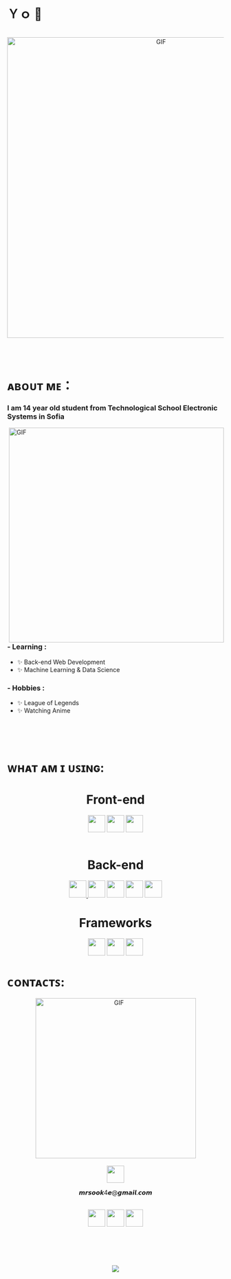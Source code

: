 # Ｙｏ 👋
<br>
<div align="center">
<img hight="300" width="700" alt="GIF" align="center" src="https://giffiles.alphacoders.com/354/35458.gif">
</div>
</br>
</br>
</br>

# ᴀʙᴏᴜᴛ ᴍᴇ：

### I am 14 year old student from Technological School Electronic Systems in Sofia

<img hight="400" width="500" alt="GIF" align="right" src="https://i.pinimg.com/originals/cc/c8/39/ccc839332d89d6150db61b7e47da89f1.gif">

### - Learning :
- ✨ Back-end Web Development
- ✨ Machine Learning & Data Science

### - Hobbies : 
- ✨ League of Legends
- ✨ Watching Anime

</br>
</br>
</br>

# ᴡʜᴀᴛ ᴀᴍ ɪ ᴜꜱɪɴɢ:

<h1 align="center">Front-end</h1>

<div align="center">
<a href="#" target="_blank" rel="noreferrer"> <img src="https://cdn-icons-png.flaticon.com/512/5968/5968267.png" width="40" height="40"/></a>
<a href="#" target="_blank" rel="noreferrer"> <img src="https://cdn-icons-png.flaticon.com/512/5968/5968242.png" width="40" height="40"/></a>
<a href="#" target="_blank" rel="noreferrer"> <img src="https://cdn-icons-png.flaticon.com/512/5968/5968292.png" width="40" height="40"/></a>
</div>
 <br>

<h1 align="center">Back-end</h1>
<div align="center"> 
  <a href="https://www.python.org/" target="_blank" rel="noreferrer"> <img src="https://cdn-icons-png.flaticon.com/512/5968/5968350.png" width="40" height="40"/>
    <a href="#" target="_blank" rel="noreferrer"> <img src="https://cdn-icons-png.flaticon.com/512/6132/6132221.png" width="40" height="40"/></a>
      <a href="#" target="_blank" rel="noreferrer"> <img src="https://cdn-icons-png.flaticon.com/512/6132/6132222.png" width="40" height="40"/></a>
        <a href="#" target="_blank" rel="noreferrer"> <img src="https://cdn-icons-png.flaticon.com/512/3665/3665923.png" width="40" height="40"/></a>
          <a href="https://nodejs.org/en/" target="_blank" rel="noreferrer"> <img src="https://cdn-icons-png.flaticon.com/512/5968/5968322.png" width="40" height="40"/></a>
            </div>
<h1 align="center">Frameworks</h1>
<div align = "center">
  <a href="https://getbootstrap.com/" target="_blank" rel="noreferrer"> <img src="https://cdn-icons-png.flaticon.com/512/5968/5968672.png" width="40" height="40"/></a>
      <a href="https://flask.palletsprojects.com/en/2.2.x/" target="_blank" rel="noreferrer"> <img src="https://cdn.icon-icons.com/icons2/2148/PNG/512/flask_icon_132389.png" width="40" height="40"/></a>
              <a href="https://rubyonrails.org/" target="_blank" rel="noreferrer"> <img src="https://icon-library.com/images/ruby-on-rails-icon/ruby-on-rails-icon-15.jpg" width="40" height="40"/></a>
 </div>

# ᴄᴏɴᴛᴀᴄᴛꜱ: 

<div align="center">
<img hight="498" width="373" alt="GIF" align="center" src="https://media.tenor.com/xzgyEQeWDmkAAAAC/telephone-anime.gif ">
 </div>
<br>
<div align="center"> 
  <a href="mrsook4e@gmail.com" target="_blank" rel="noreferrer"> <img src="https://cdn-icons-png.flaticon.com/512/732/732200.png" width="40" height="40"/></a>
    <p> 𝙢𝙧𝙨𝙤𝙤𝙠4𝙚@𝙜𝙢𝙖𝙞𝙡.𝙘𝙤𝙢 </p>
    <br>
        <a href="#" target="_blank" rel="noreferrer"> <img src="https://cdn-icons-png.flaticon.com/512/5968/5968756.png" width="40" height="40"/></a>
              <a href="https://www.instagram.com/v.vslv__/" target="_blank" rel="noreferrer"> <img src="https://cdn-icons-png.flaticon.com/512/174/174855.png" width="40" height="40"/></a>
                <a href="https://www.linkedin.com/in/vasil-vasilev-8157b7240/" target="_blank" rel="noreferrer"> <img src="https://cdn-icons-png.flaticon.com/512/3536/3536505.png" width="40" height="40"/></a>
<br>
<br>

#  
  
  
<br>  
<p align="center" >  
  <a href="https://github.com/SookX/github-readme-stats"> 
<img  src="https://github-readme-stats.vercel.app/api?username=SookX&&show_icons=true&theme=radical"/>
  </a>
